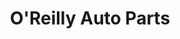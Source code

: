 ---
title: "O'Reilly Auto Parts"
url: /pueblo/oreilly-auto-parts-north-market-plaza/
shop: Autoteile
---